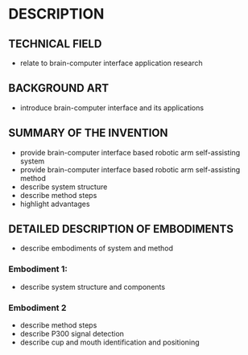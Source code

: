 # DESCRIPTION

## TECHNICAL FIELD

- relate to brain-computer interface application research

## BACKGROUND ART

- introduce brain-computer interface and its applications

## SUMMARY OF THE INVENTION

- provide brain-computer interface based robotic arm self-assisting system
- provide brain-computer interface based robotic arm self-assisting method
- describe system structure
- describe method steps
- highlight advantages

## DETAILED DESCRIPTION OF EMBODIMENTS

- describe embodiments of system and method

### Embodiment 1:

- describe system structure and components

### Embodiment 2

- describe method steps
- describe P300 signal detection
- describe cup and mouth identification and positioning

